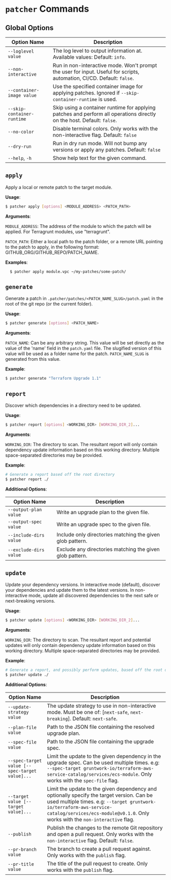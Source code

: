 # `patcher` Commands

## Global Options

| Option Name | Description | 
|---|---|
| `--loglevel value` | The log level to output information at. Available values: Default: `info`. |
| `--non-interactive` | Run in non-interactive mode. Won't prompt the user for input. Useful for scripts, automation, CI/CD. Default: `false`. |
| `--container-image value` | Use the specified container image for applying patches. Ignored if `--skip-container-runtime` is used. |
| `--skip-container-runtime` | Skip using a container runtime for applying patches and perform all operations directly on the host. Default: `false`. |
| `--no-color` | Disable terminal colors. Only works with the non-interactive flag. Default: `false` |
| `--dry-run` | Run in dry run mode. Will not bump any versions or apply any patches. Default: `false` |
| `--help`, `-h` | Show help text for the given command. |

## `apply`

Apply a local or remote patch to the target module. 

**Usage**: 

```bash
$ patcher apply [options] <MODULE_ADDRESS> <PATCH_PATH>
```

**Arguments**:

  `MODULE_ADDRESS`: The address of the module to which the patch will be applied. For Terragrunt modules, use "terragrunt".

  `PATCH_PATH`: Either a local path to the patch folder, or a remote URL pointing to the patch to apply, in the following
  format: GITHUB_ORG/GITHUB_REPO/PATCH_NAME.

**Examples**:

```bash
  $ patcher apply module.vpc ~/my-patches/some-patch/
```

## `generate`

Generate a patch in `.patcher/patches/<PATCH_NAME_SLUG>/patch.yaml` in the root of the git repo (or the current folder).

**Usage**: 

```bash
$ patcher generate [options] <PATCH_NAME>
```

**Arguments**:

`PATCH_NAME`: Can be any arbitrary string. This value will be set directly as the value of the 'name' field in the `patch.yaml` file. The slugified version of this value will be used as a folder name for the patch. `PATCH_NAME_SLUG` is generated from this value.

**Example**:

```bash
$ patcher generate "Terraform Upgrade 1.1"
```

## `report`

Discover which dependencies in a directory need to be updated.

**Usage**:

```bash
$ patcher report [options] <WORKING_DIR> [WORKING_DIR_2]...
```

**Arguments**:

`WORKING_DIR`: The directory to scan. The resultant report will only contain dependency update information based on this working directory. Multiple space-separated directories may be provided.

**Example**:

```bash
# Generate a report based off the root directory
$ patcher report ./
```

**Additional Options**:

| Option Name | Description | 
|---|---|
| `--output-plan value` | Write an upgrade plan to the given file. |
| `--output-spec value` | Write an upgrade spec to the given file. |
| `--include-dirs value` | Include only directories matching the given glob pattern. | 
| `--exclude-dirs value` | Exclude any directories matching the given glob pattern. |

## `update`

Update your dependency versions. In interactive mode (default), discover your dependencies and update them to the latest versions. In non-interactive
mode, update all discovered dependencies to the next safe or next-breaking versions.

**Usage**:

```bash
$ patcher update [options] <WORKING_DIR> [WORKING_DIR_2]...
```

**Arguments**:

`WORKING_DIR`: The directory to scan. The resultant report and potential updates will only contain dependency update information based on this working directory. Multiple space-separated directories may be provided.

**Example**:

```bash
# Generate a report, and possibly perform updates, based off the root directory
$ patcher update ./
```

**Additional Options**:

| Option Name | Description | 
|---|---|
| `--update-strategy value` | The update strategy to use in non-interactive mode. Must be one of: [`next-safe`, `next-breaking`]. Default: `next-safe`. |
| `--plan-file value` | Path to the JSON file containing the resolved upgrade plan.
| `--spec-file value` | Path to the JSON file containing the upgrade spec. |
| `--spec-target value [--spec-target value]...` | Limit the update to the given dependency in the upgrade spec. Can be used multiple times. e.g: `--spec-target gruntwork-io/terraform-aws-service-catalog/services/ecs-module`. Only works with the `spec-file` flag. |
| `--target value [--target value]...` | Limit the update to the given dependency and optionally specify the target version. Can be used multiple times. e.g: `--target gruntwork-io/terraform-aws-service-catalog/services/ecs-module@v0.1.0`. Only works with the `non-interactive` flag. |
| `--publish` | Publish the changes to the remote Git repository and open a pull request. Only works with the `non-interactive` flag. Default: `false`. |
| `--pr-branch value` | The branch to create a pull request against. Only works with the `publish` flag. |
| `--pr-title value` | The title of the pull request to create. Only works with the `publish` flag. |